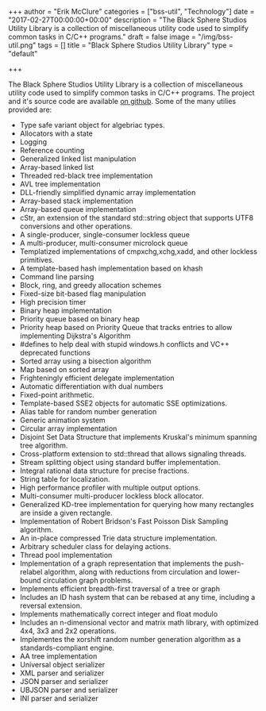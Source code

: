 +++
author = "Erik McClure"
categories = ["bss-util", "Technology"]
date = "2017-02-27T00:00:00+00:00"
description = "The Black Sphere Studios Utility Library is a collection of miscellaneous utility code used to simplify common tasks in C/C++ programs."
draft = false
image = "/img/bss-util.png"
tags = []
title = "Black Sphere Studios Utility Library"
type = "default"

+++

The Black Sphere Studios Utility Library is a collection of miscellaneous utility code used to simplify common tasks in C/C++ programs. The project and it's source code are available [on github](https://github.com/Black-Sphere-Studios/bss-util). Some of the many utilies provided are:

* Type safe variant object for algebriac types.
* Allocators with a state
* Logging
* Reference counting
* Generalized linked list manipulation
* Array-based linked list
* Threaded red-black tree implementation
* AVL tree implementation
* DLL-friendly simplified dynamic array implementation
* Array-based stack implementation
* Array-based queue implementation
* cStr, an extension of the standard std::string object that supports UTF8 conversions and other operations.
* A single-producer, single-consumer lockless queue
* A multi-producer, multi-consumer microlock queue
* Templatized implementations of cmpxchg,xchg,xadd, and other lockless primitives.
* A template-based hash implementation based on khash
* Command line parsing
* Block, ring, and greedy allocation schemes
* Fixed-size bit-based flag manipulation
* High precision timer
* Binary heap implementation
* Priority queue based on binary heap
* Priority heap based on Priority Queue that tracks entries to allow implementing Dijkstra's Algorithm
* #defines to help deal with stupid windows.h conflicts and VC++ deprecated functions
* Sorted array using a bisection algorithm
* Map based on sorted array
* Frighteningly efficient delegate implementation
* Automatic differentiation with dual numbers
* Fixed-point arithmetic.
* Template-based SSE2 objects for automatic SSE optimizations.
* Alias table for random number generation
* Generic animation system
* Circular array implementation
* Disjoint Set Data Structure that implements Kruskal's minimum spanning tree algorithm.
* Cross-platform extension to std::thread that allows signaling threads.
* Stream splitting object using standard buffer implementation.
* Integral rational data structure for precise fractions.
* String table for localization.
* High performance profiler with multiple output options.
* Multi-consumer multi-producer lockless block allocator.
* Generalized KD-tree implementation for querying how many rectangles are inside a given rectangle.
* Implementation of Robert Bridson's Fast Poisson Disk Sampling algorithm.
* An in-place compressed Trie data structure implementation.
* Arbitrary scheduler class for delaying actions.
* Thread pool implementation
* Implementation of a graph representation that implements the push-relabel algorithm, along with reductions from circulation and lower-bound circulation graph problems.
* Implements efficient breadth-first traversal of a tree or graph
* Includes an ID hash system that can be rebased at any time, including a reversal extension.
* Implements mathematically correct integer and float modulo
* Includes an n-dimensional vector and matrix math library, with optimized 4x4, 3x3 and 2x2 operations.
* Implementes the xorshift random number generation algorithm as a standards-compliant engine.
* AA tree implementation
* Universal object serializer
* XML parser and serializer
* JSON parser and serializer
* UBJSON parser and serializer
* INI parser and serializer